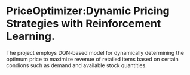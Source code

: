 # PriceOptimizer:Dynamic Pricing Strategies with Reinforcement Learning.
The project employs DQN-based model for dynamically determining the optimum price to maximize revenue of retailed items based on certain condions such as demand and available stock quantities.

